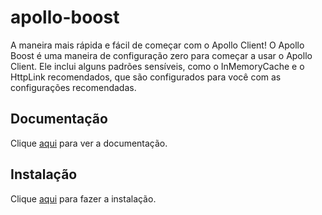 # apollo-boost

A maneira mais rápida e fácil de começar com o Apollo Client! O Apollo Boost é uma maneira de configuração zero para começar a usar o Apollo Client. Ele inclui alguns padrões sensíveis, como o InMemoryCache e o HttpLink recomendados, que são configurados para você com as configurações recomendadas.

## Documentação

Clique [aqui](https://github.com/apollographql/apollo-client) para ver a documentação.

## Instalação

Clique [aqui](https://www.npmjs.com/package/apollo-boost) para fazer a instalação.
